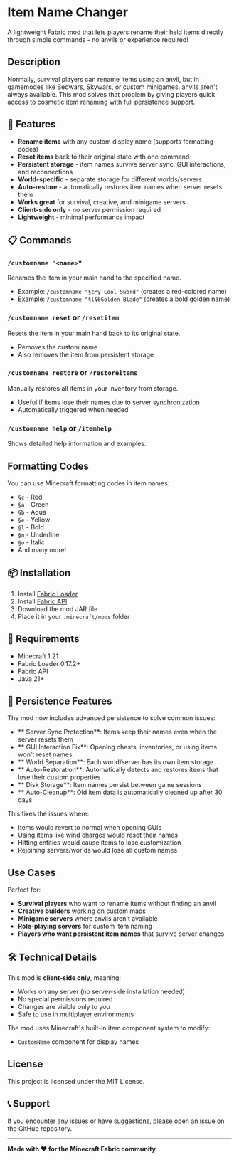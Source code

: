 # Item Name Changer

A lightweight Fabric mod that lets players rename their held items directly through simple commands - no anvils or experience required!

## Description

Normally, survival players can rename items using an anvil, but in gamemodes like Bedwars, Skywars, or custom minigames, anvils aren't always available. This mod solves that problem by giving players quick access to cosmetic item renaming with full persistence support.

## 🔹 Features

-  **Rename items** with any custom display name (supports formatting codes)
-  **Reset items** back to their original state with one command
-  **Persistent storage** - item names survive server sync, GUI interactions, and reconnections
-  **World-specific** - separate storage for different worlds/servers
-  **Auto-restore** - automatically restores item names when server resets them
-  **Works great** for survival, creative, and minigame servers
-  **Client-side only** - no server permission required
-  **Lightweight** - minimal performance impact

## 📋 Commands

### `/customname "<name>"`
Renames the item in your main hand to the specified name.
- Example: `/customname "§cMy Cool Sword"` (creates a red-colored name)
- Example: `/customname "§l§6Golden Blade"` (creates a bold golden name)

### `/customname reset` or `/resetitem`
Resets the item in your main hand back to its original state.
- Removes the custom name
- Also removes the item from persistent storage

### `/customname restore` or `/restoreitems` 
Manually restores all items in your inventory from storage.
- Useful if items lose their names due to server synchronization
- Automatically triggered when needed

### `/customname help` or `/itemhelp`
Shows detailed help information and examples.

##  Formatting Codes

You can use Minecraft formatting codes in item names:
- `§c` - Red
- `§a` - Green  
- `§b` - Aqua
- `§e` - Yellow
- `§l` - Bold
- `§n` - Underline
- `§o` - Italic
- And many more!

## 📦 Installation

1. Install [Fabric Loader](https://fabricmc.net/use/)
2. Install [Fabric API](https://modrinth.com/mod/fabric-api)
3. Download the mod JAR file
4. Place it in your `.minecraft/mods` folder

## 🔧 Requirements

- Minecraft 1.21
- Fabric Loader 0.17.2+
- Fabric API
- Java 21+

## 💾 Persistence Features

The mod now includes advanced persistence to solve common issues:

- ** Server Sync Protection**: Items keep their names even when the server resets them
- ** GUI Interaction Fix**: Opening chests, inventories, or using items won't reset names  
- ** World Separation**: Each world/server has its own item storage
- ** Auto-Restoration**: Automatically detects and restores items that lose their custom properties
- ** Disk Storage**: Item names persist between game sessions
- ** Auto-Cleanup**: Old item data is automatically cleaned up after 30 days

This fixes the issues where:
- Items would revert to normal when opening GUIs
- Using items like wind charges would reset their names
- Hitting entities would cause items to lose customization
- Rejoining servers/worlds would lose all custom names

##  Use Cases

Perfect for:
- **Survival players** who want to rename items without finding an anvil
- **Creative builders** working on custom maps
- **Minigame servers** where anvils aren't available
- **Role-playing servers** for custom item naming
- **Players who want persistent item names** that survive server changes

## 🛠️ Technical Details

This mod is **client-side only**, meaning:
- Works on any server (no server-side installation needed)
- No special permissions required
- Changes are visible only to you
- Safe to use in multiplayer environments

The mod uses Minecraft's built-in item component system to modify:
- `CustomName` component for display names

##  License

This project is licensed under the MIT License.


## 📞 Support

If you encounter any issues or have suggestions, please open an issue on the GitHub repository.

---

**Made with ❤️ for the Minecraft Fabric community**